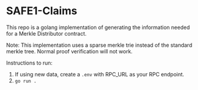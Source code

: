 # SAFE1-Claims

This repo is a golang implementation of generating the information needed for a Merkle Distributor contract.

Note: This implementation uses a sparse merkle trie instead of the standard merkle tree. Normal proof verification will not work.

Instructions to run:
1. If using new data, create a `.env` with RPC_URL as your RPC endpoint.
2. `go run .`